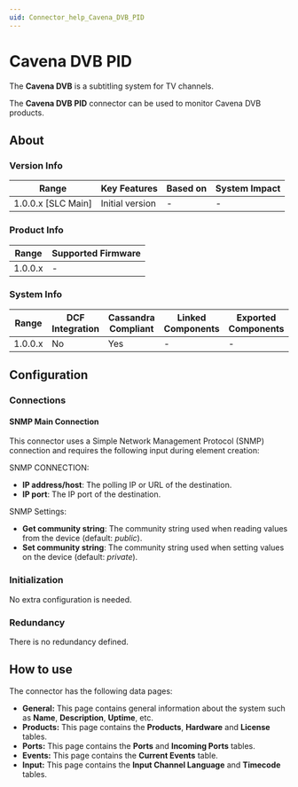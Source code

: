```yaml
---
uid: Connector_help_Cavena_DVB_PID
---
```


# Cavena DVB PID

The **Cavena DVB** is a subtitling system for TV channels.

The **Cavena DVB PID** connector can be used to monitor Cavena DVB products.

## About

### Version Info

| Range                | Key Features     | Based on     | System Impact     |
|----------------------|------------------|--------------|-------------------|
| 1.0.0.x \[SLC Main\] | Initial version  | \-           | \-                |

### Product Info

| Range     | Supported Firmware     |
|-----------|------------------------|
| 1.0.0.x   | \-                     |

### System Info

| Range     | DCF Integration     | Cassandra Compliant     | Linked Components     | Exported Components     |
|-----------|---------------------|-------------------------|-----------------------|-------------------------|
| 1.0.0.x   | No                  | Yes                     | \-                    | \-                      |

## Configuration

### Connections

#### SNMP Main Connection

This connector uses a Simple Network Management Protocol (SNMP) connection and requires the following input during element creation:

SNMP CONNECTION:

- **IP address/host**: The polling IP or URL of the destination.
- **IP port**: The IP port of the destination.

SNMP Settings:

- **Get community string**: The community string used when reading values from the device (default: *public*).
- **Set community string**: The community string used when setting values on the device (default: *private*).

### Initialization

No extra configuration is needed.

### Redundancy

There is no redundancy defined.

## How to use

The connector has the following data pages:

- **General:** This page contains general information about the system such as **Name**, **Description**, **Uptime**, etc.
- **Products:** This page contains the **Products**, **Hardware** and **License** tables.
- **Ports:** This page contains the **Ports** and **Incoming Ports** tables.
- **Events:** This page contains the **Current Events** table.
- **Input:** This page contains the **Input Channel Language** and **Timecode** tables.
